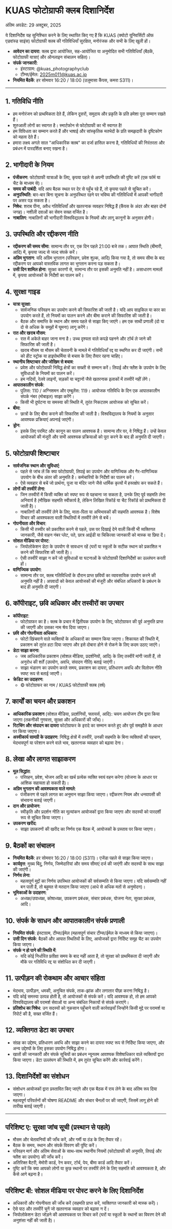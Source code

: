 # KUAS फोटोग्राफी क्लब दिशानिर्देश
अंतिम अपडेट: 29 अक्टूबर, 2025

ये दिशानिर्देश यह सुनिश्चित करने के लिए स्थापित किए गए हैं कि KUAS (क्योटो यूनिवर्सिटी ऑफ एडवांस्ड साइंस) फोटोग्राफी क्लब की गतिविधियाँ सुरक्षित, मनोरंजक और सभी के लिए खुली हों।

- **आवेदन का दायरा**: क्लब द्वारा आयोजित, सह-आयोजित या अनुमोदित सभी गतिविधियाँ (बैठकें, फोटोग्राफी यात्राएं और ऑनलाइन संचालन सहित)।
- **संपर्क जानकारी**:
  - इंस्टाग्राम: @kuas_photographyclub
  - टीम्स/ईमेल: 2025m011@kuas.ac.jp
- **नियमित बैठकें**: हर सोमवार 16:20 / 18:00 (उज़ुमासा कैंपस, कमरा S311)।

---

## 1. गतिविधि नीति
- हम मनोरंजन को प्राथमिकता देते हैं, लेकिन दूसरों, समुदाय और प्रकृति के प्रति हमेशा पूरा सम्मान रखते हैं।
- शुरुआती लोगों का स्वागत है। स्मार्टफोन से फोटोग्राफी का भी स्वागत है!
- हम विविधता का सम्मान करते हैं और भाषाई और सांस्कृतिक मतभेदों के प्रति समझदारी के दृष्टिकोण को महत्व देते हैं।
- हमारा लक्ष्य अगले साल "आधिकारिक क्लब" का दर्जा हासिल करना है, गतिविधियों की निरंतरता और प्रबंधन में पारदर्शिता बनाए रखना है।

## 2. भागीदारी के नियम
- **पंजीकरण**: फोटोग्राफी यात्राओं के लिए, कृपया पहले से अपनी उपस्थिति की पुष्टि करें (एक फॉर्म या चैट के माध्यम से)।
- **समय की पाबंदी**: यदि आप बैठक स्थल पर देर से पहुँच रहे हैं, तो कृपया पहले से सूचित करें।
- **अनुपस्थिति**: बार-बार बिना सूचना के अनुपस्थित रहने पर भविष्य की गतिविधियों में आपकी भागीदारी पर असर पड़ सकता है।
- **निषेध**: शराब पीना, अवैध गतिविधियाँ और खतरनाक व्यवहार निषिद्ध हैं (कैंपस के अंदर और बाहर दोनों जगह)। नशीली दवाओं का सेवन सख्त वर्जित है।
- **नाबालिग**: नाबालिगों की भागीदारी विश्वविद्यालय के नियमों और लागू कानूनों के अनुसार होगी।

## 3. उपस्थिति और रद्दीकरण नीति
- **रद्दीकरण की समय सीमा**: सामान्य तौर पर, एक दिन पहले 21:00 बजे तक। आपात स्थिति (बीमारी, आदि) में, कृपया जल्द से जल्द संपर्क करें।
- **अग्रिम भुगतान**: यदि अग्रिम भुगतान (परिवहन, प्रवेश शुल्क, आदि) किया गया है, तो समय सीमा के बाद रद्दीकरण पर आपको वास्तविक लागत का भुगतान करना पड़ सकता है।
- **उसी दिन शामिल होना**: सुरक्षा कारणों से, सामान्य तौर पर इसकी अनुमति नहीं है। असाधारण मामलों में, कृपया आयोजकों के निर्देशों का पालन करें।

## 4. सुरक्षा गाइड
- **यात्रा सुरक्षा**:
  - सार्वजनिक परिवहन का उपयोग करने की सिफारिश की जाती है। यदि आप साइकिल या कार का उपयोग करते हैं, तो नियमों का पालन करने और बीमा कराने की सिफारिश की जाती है।
  - बैठक और समाप्ति के स्थान और समय पहले से साझा किए जाएंगे। हम एक साथी प्रणाली (दो या दो से अधिक के समूहों में घूमना) लागू करेंगे।
- **रात और खराब मौसम**:
  - रात में अकेले बाहर जाना मना है। उच्च दृश्यता वाले कपड़े पहनने और टॉर्च ले जाने की सिफारिश की जाती है।
  - खराब मौसम या मौसम की चेतावनी के मामले में गतिविधियाँ रद्द या स्थगित कर दी जाएंगी। सभी को हीट स्ट्रोक या हाइपोथर्मिया से बचाव के लिए तैयार रहना चाहिए।
- **स्थानीय शिष्टाचार और जोखिम से बचाव**:
  - प्रवेश और फोटोग्राफी निषिद्ध क्षेत्रों का सख्ती से सम्मान करें। तिपाई और फ्लैश के उपयोग के लिए सुविधाओं के नियमों का पालन करें।
  - हम नदियों, रेलवे लाइनों, सड़कों या चट्टानों जैसे खतरनाक इलाकों में तस्वीरें नहीं लेंगे।
- **आपातकालीन संपर्क**:
  - पुलिस: 110 / अग्निशमन और एम्बुलेंस: 119। आयोजक गतिविधि के दिन एक आपातकालीन संपर्क नंबर (मोबाइल) साझा करेंगे।
  - किसी भी दुर्घटना या समस्या की स्थिति में, तुरंत निकटतम आयोजक को सूचित करें।
- **बीमा**:
  - छात्रों के लिए बीमा कराने की सिफारिश की जाती है। विश्वविद्यालय के नियमों के अनुसार आवश्यक प्रक्रियाएं अपनाई जाएंगी।
- **ड्रोन**:
  - इसके लिए परमिट और कानून का पालन आवश्यक है। सामान्य तौर पर, वे निषिद्ध हैं। उन्हें केवल आयोजकों की मंजूरी और सभी आवश्यक प्रक्रियाओं को पूरा करने के बाद ही अनुमति दी जाएगी।

## 5. फोटोग्राफी शिष्टाचार
- **सार्वजनिक स्थान और सुविधाएं**:
  - पहले से जांच लें कि क्या फोटोग्राफी, तिपाई का उपयोग और वाणिज्यिक और गैर-वाणिज्यिक उपयोग के बीच अंतर की अनुमति है। कर्मचारियों के निर्देशों का पालन करें।
  - ऐसे व्यवहार से बचें जो प्रार्थना, पूजा या मंदिर जाने जैसे धार्मिक कृत्यों में हस्तक्षेप कर सकते हैं।
- **लोगों की तस्वीरें लेना**:
  - जिन तस्वीरों में किसी व्यक्ति को स्पष्ट रूप से पहचाना जा सकता है, उनके लिए पूर्व सहमति लेना अनिवार्य है (मौखिक सहमति स्वीकार्य है, लेकिन लिखित रिकॉर्ड या चैट रिकॉर्ड को प्राथमिकता दी जाती है)।
  - नाबालिगों की तस्वीरें लेने के लिए, माता-पिता या अभिभावकों की सहमति आवश्यक है। विशेष विचार की आवश्यकता वाली स्थितियों में तस्वीरें लेने से बचें।
- **गोपनीयता और विचार**:
  - किसी भी तस्वीर को प्रकाशित करने से पहले, उस पर दिखाई देने वाली किसी भी व्यक्तिगत जानकारी, जैसे वाहन नंबर प्लेट, पते, छात्र आईडी या चिकित्सा जानकारी को मास्क या छिपा दें।
- **सोशल मीडिया पर पोस्ट**:
  - जियोलोकेशन डेटा के उपयोग से सावधान रहें (घरों या स्कूलों के सटीक स्थान को प्रकाशित न करने की सिफारिश की जाती है)।
  - ऐसी तस्वीरें साझा न करें जो सुविधाओं या घटनाओं के फोटोग्राफी दिशानिर्देशों का उल्लंघन करती हों।
- **वाणिज्यिक उपयोग**:
  - सामान्य तौर पर, क्लब गतिविधियों के दौरान प्राप्त छवियों का व्यावसायिक उपयोग करने की अनुमति नहीं है। अपवादों को केवल आयोजकों की मंजूरी और संबंधित अधिकारों के प्रबंधन के बाद ही अनुमति दी जाएगी।

## 6. कॉपीराइट, छवि अधिकार और तस्वीरों का उपचार
- **कॉपीराइट**:
  - फोटोग्राफर का है। क्लब के प्रचार में द्वितीयक उपयोग के लिए, फोटोग्राफर की पूर्व अनुमति प्राप्त की जाएगी और उसका नाम श्रेय दिया जाएगा।
- **छवि और गोपनीयता अधिकार**:
  - फोटो खिंचवाने वाले व्यक्तियों के अधिकारों का सम्मान किया जाएगा। शिकायत की स्थिति में, प्रकाशन को तुरंत हटा दिया जाएगा और इसे दोबारा होने से रोकने के लिए कदम उठाए जाएंगे।
- **डेटा साझा करना**:
  - जब आधिकारिक प्रकाशन (सोशल मीडिया, प्रदर्शनियों, आदि) के लिए तस्वीरें मांगी जाती हैं, तो अनुरोध की शर्तें (उपयोग, अवधि, संपादन नीति) बताई जाएंगी।
  - साझा भंडारण का उपयोग करते समय, प्रकाशन का दायरा, प्रतिधारण अवधि और विलोपन नीति स्पष्ट रूप से बताई जाएगी।
- **क्रेडिट का उदाहरण**:
  - © फोटोग्राफर का नाम / KUAS फोटोग्राफी क्लब (वर्ष)

## 7. कार्यों का चयन और प्रकाशन
- **आधिकारिक प्रकाशन** (सोशल मीडिया, प्रदर्शनियों, फ्लायर्स, आदि): चयन आयोजन टीम द्वारा किया जाएगा (तकनीकी गुणवत्ता, सुरक्षा और अधिकारों की जाँच)।
- **रिटचिंग और संपादन का दायरा** फोटोग्राफर के इरादे का सम्मान करते हुए और पूर्व समझौते के आधार पर किया जाएगा।
- **अस्वीकार्य सामग्री के उदाहरण**: निषिद्ध क्षेत्रों में तस्वीरें, उनकी सहमति के बिना व्यक्तियों की पहचान, भेदभावपूर्ण या परेशान करने वाले भाव, खतरनाक व्यवहार को बढ़ावा देना।

## 8. लेखा और लागत साझाकरण
- **मूल सिद्धांत**:
  - परिवहन, प्रवेश, भोजन आदि का खर्च प्रत्येक व्यक्ति स्वयं वहन करेगा (योजना के आधार पर आंशिक सहायता हो सकती है)।
- **अग्रिम भुगतान की आवश्यकता वाले मामले**:
  - पंजीकरण से पहले लागत का अनुमान साझा किया जाएगा। रद्दीकरण नियम और धनवापसी की संभावना बताई जाएगी।
- **दान और प्रायोजन**:
  - स्वीकृति और प्रदर्शन नीति का मूल्यांकन आयोजकों द्वारा किया जाएगा और सदस्यों को पारदर्शी रूप से सूचित किया जाएगा।
- **उपकरण खरीद**:
  - साझा उपकरणों की खरीद का निर्णय एक बैठक में, आयोजकों के प्रस्ताव पर किया जाएगा।

## 9. बैठकों का संचालन
- **नियमित बैठकें**: हर सोमवार 16:20 / 18:00 (S311)। एजेंडा पहले से साझा किया जाएगा।
- **कार्यवृत्त**: मुख्य बिंदु, निर्णय, जिम्मेदारियां और समय सीमाएं दर्ज की जाएंगी और सदस्यों के साथ साझा की जाएंगी।
- **निर्णय लेना**:
  - महत्वपूर्ण मुद्दों का निर्णय उपस्थित आयोजकों की सर्वसम्मति से किया जाएगा। यदि सर्वसम्मति नहीं बन पाती है, तो बहुमत से मतदान किया जाएगा (आधे से अधिक मतों से अनुमोदन)।
- **भूमिकाओं के उदाहरण**:
  - अध्यक्ष/उपाध्यक्ष, कोषाध्यक्ष, उपकरण प्रबंधक, संचार प्रबंधक, योजना नेता, सुरक्षा प्रबंधक, आदि।

## 10. संपर्क के साधन और आपातकालीन संपर्क प्रणाली
- **नियमित संपर्क**: इंस्टाग्राम, टीम्स/ईमेल (महत्वपूर्ण संचार टीम्स/ईमेल के माध्यम से किया जाएगा)।
- **उसी दिन संपर्क**: बैठकों और आपात स्थितियों के लिए, आयोजकों द्वारा निर्दिष्ट समूह चैट का उपयोग किया जाएगा।
- **संपर्क न हो पाने की स्थिति में**:
  - यदि कोई निर्धारित प्रतीक्षा समय के बाद नहीं आता है, तो सुरक्षा को प्राथमिकता दी जाएगी और मौके पर गतिविधि रद्द या संशोधित कर दी जाएगी।

## 11. उत्पीड़न की रोकथाम और आचार संहिता
- भेदभाव, उत्पीड़न, धमकी, अनुचित संपर्क, ताक-झांक और लगातार पीछा करना निषिद्ध है।
- यदि कोई समस्या उत्पन्न होती है, तो आयोजकों से संपर्क करें। यदि आवश्यक हो, तो हम आपको विश्वविद्यालय की परामर्श सेवाओं या अन्य संबंधित निकायों से संपर्क कराएंगे।
- **प्रतिशोध का निषेध**: उन सदस्यों को नुकसान पहुँचाने वाली कार्रवाइयाँ जिन्होंने किसी मुद्दे पर परामर्श या रिपोर्ट की है, सख्त वर्जित हैं।

## 12. व्यक्तिगत डेटा का उपचार
- संग्रह का उद्देश्य, प्रतिधारण अवधि और साझा करने का दायरा स्पष्ट रूप से निर्दिष्ट किया जाएगा, और अन्य उद्देश्यों के लिए इसका उपयोग निषिद्ध होगा।
- खातों की जानकारी और संपर्क सूचियों का प्रबंधन न्यूनतम आवश्यक विशेषाधिकार वाले व्यक्तियों द्वारा किया जाएगा। डेटा उल्लंघन की स्थिति में, हम तुरंत सूचित करेंगे और कार्रवाई करेंगे।

## 13. दिशानिर्देशों का संशोधन
- संशोधन आयोजकों द्वारा प्रस्तावित किए जाएंगे और एक बैठक में राय लेने के बाद अंतिम रूप दिया जाएगा।
- महत्वपूर्ण परिवर्तनों की घोषणा README और संचार चैनलों पर की जाएगी, जिसमें लागू होने की तारीख बताई जाएगी।

---

## परिशिष्ट ए: सुरक्षा जांच सूची (प्रस्थान से पहले)
- मौसम और चेतावनियों की जाँच करें, और गर्मी या ठंड के लिए तैयार रहें।
- बैठक के समय, स्थान और संपर्क विवरण की पुष्टि करें।
- परिवहन मार्ग और अंतिम सेवाओं के साथ-साथ स्थानीय नियमों (फोटोग्राफी की अनुमति, तिपाई और फ्लैश का उपयोग) की जाँच करें।
- अतिरिक्त बैटरी, मेमोरी कार्ड, रेन कवर, टॉर्च, पेय, बीमा कार्ड आदि तैयार करें।
- पुष्टि करें कि क्या आपको लोगों या कुछ स्थानों पर तस्वीरें लेने के लिए सहमति की आवश्यकता है, और कैसे आगे बढ़ना है।

## परिशिष्ट बी: सोशल मीडिया पर पोस्ट करने के लिए दिशानिर्देश
- अधिकारों और गोपनीयता की जाँच करें (सहमति प्राप्त करें, व्यक्तिगत जानकारी को मास्क करें)।
- ऐसे पाठ और तस्वीरें चुनें जो खतरनाक व्यवहार को बढ़ावा न दें।
- जियोलोकेशन डेटा जोड़ने की आवश्यकता पर विचार करें (घरों या स्कूलों के स्थानों का विवरण देने की अनुशंसा नहीं की जाती है)।
